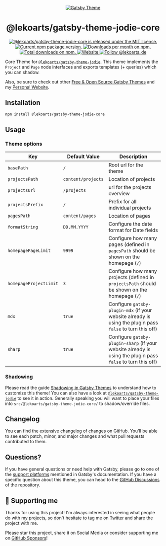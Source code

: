 <p align="center">
  <a href="https://themes.lekoarts.de">
    <img alt="Gatsby Theme" src="https://img.lekoarts.de/gatsby/gatsby-themes-illustration.png" />
  </a>
</p>
<h1 align="center">
  @lekoarts/gatsby-theme-jodie-core
</h1>

<p align="center">
  <a href="https://github.com/LekoArts/gatsby-themes/blob/main/LICENSE">
    <img src="https://img.shields.io/badge/license-MIT-blue.svg" alt="@lekoarts/gatsby-theme-jodie-core is released under the MIT license." />
  </a>
  <a href="https://www.npmjs.org/package/@lekoarts/gatsby-theme-jodie-core">
    <img src="https://img.shields.io/npm/v/@lekoarts/gatsby-theme-jodie-core.svg" alt="Current npm package version." />
  </a>
  <a href="https://npmcharts.com/compare/@lekoarts/gatsby-theme-jodie-core?minimal=true">
    <img src="https://img.shields.io/npm/dm/@lekoarts/gatsby-theme-jodie-core.svg" alt="Downloads per month on npm." />
  </a>
  <a href="https://npmcharts.com/compare/@lekoarts/gatsby-theme-jodie-core?minimal=true">
    <img src="https://img.shields.io/npm/dt/@lekoarts/gatsby-theme-jodie-core.svg" alt="Total downloads on npm." />
  </a>
  <a href="https://www.lekoarts.de?utm_source=jodie&utm_medium=Theme">
    <img alt="Website" src="https://img.shields.io/badge/-website-blue">
  </a>
  <a href="https://twitter.com/intent/follow?screen_name=lekoarts_de">
    <img src="https://img.shields.io/twitter/follow/lekoarts_de.svg?label=Follow%20@lekoarts_de" alt="Follow @lekoarts_de" />
  </a>
</p>

Core Theme for [`@lekoarts/gatsby-theme-jodie`](https://github.com/LekoArts/gatsby-themes/tree/main/themes/gatsby-theme-jodie). This theme implements the `Project` and `Page` node interfaces and exports templates (+ queries) which you can shadow.

Also, be sure to check out other [Free & Open Source Gatsby Themes](https://themes.lekoarts.de) and my [Personal Website](https://www.lekoarts.de?utm_source=jodie&utm_medium=Theme).

## Installation

```sh
npm install @lekoarts/gatsby-theme-jodie-core
```

## Usage

### Theme options

| Key                    | Default Value      | Description                                                                                                 |
| ---------------------- | ------------------ | ----------------------------------------------------------------------------------------------------------- |
| `basePath`             | `/`                | Root url for the theme                                                                                      |
| `projectsPath`         | `content/projects` | Location of projects                                                                                        |
| `projectsUrl`          | `/projects`        | url for the projects overview                                                                               |
| `projectsPrefix`       | `/`                | Prefix for all individual projects                                                                          |
| `pagesPath`            | `content/pages`    | Location of pages                                                                                           |
| `formatString`         | `DD.MM.YYYY`       | Configure the date format for Date fields                                                                   |
| `homepagePageLimit`    | `9999`             | Configure how many pages (defined in `pagesPath` should be shown on the homepage (`/`)                      |
| `homepageProjectLimit` | `3`                | Configure how many projects (defined in `projectsPath` should be shown on the homepage (`/`)                |
| `mdx`                  | `true`             | Configure `gatsby-plugin-mdx` (if your website already is using the plugin pass `false` to turn this off)   |
| `sharp`                | `true`             | Configure `gatsby-plugin-sharp` (if your website already is using the plugin pass `false` to turn this off) |

### Shadowing

Please read the guide [Shadowing in Gatsby Themes](https://www.gatsbyjs.com/docs/themes/shadowing/) to understand how to customize this theme! You can also have a look at [`@lekoarts/gatsby-theme-jodie`](https://github.com/LekoArts/gatsby-themes/tree/main/themes/gatsby-theme-jodie) to see it in action. Generally speaking you will want to place your files into `src/@lekoarts/gatsby-theme-jodie-core/` to shadow/override files.

## Changelog

You can find the extensive [changelog of changes on GitHub](https://github.com/LekoArts/gatsby-themes/blob/main/themes/gatsby-theme-jodie-core/CHANGELOG.md). You'll be able to see each patch, minor, and major changes and what pull requests contributed to them.

## Questions?

If you have general questions or need help with Gatsby, please go to one of the [support platforms](https://www.gatsbyjs.com/contributing/community/#where-to-get-support) mentioned in Gatsby's documentation. If you have a specific question about this theme, you can head to the [GitHub Discussions](https://github.com/LekoArts/gatsby-themes/discussions) of the repository.

## 🌟 Supporting me

Thanks for using this project! I'm always interested in seeing what people do with my projects, so don't hesitate to tag me on [Twitter](https://twitter.com/lekoarts_de) and share the project with me.

Please star this project, share it on Social Media or consider supporting me on [GitHub Sponsors](https://github.com/sponsors/LekoArts)!
